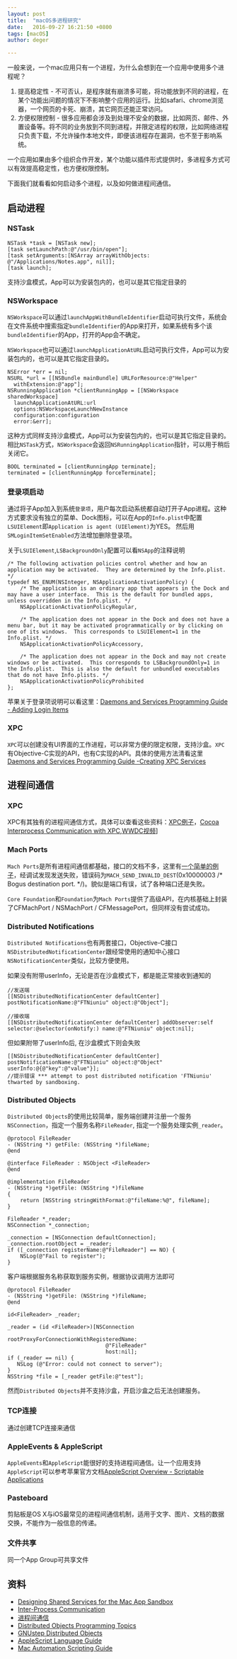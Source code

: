 ```yaml
---
layout: post
title:  "macOS多进程研究"
date:   2016-09-27 16:21:50 +0800
tags: [macOS]
author: deger

---
```




一般来说，一个mac应用只有一个进程，为什么会想到在一个应用中使用多个进程呢？

1. 提高稳定性 - 不可否认，是程序就有崩溃多可能，将功能放到不同的进程，在某个功能出问题的情况下不影响整个应用的运行。比如safari、chrome浏览器，一个网页的卡死、崩溃，其它网页还能正常访问。
2. 方便权限控制 - 很多应用都会涉及到处理不安全的数据，比如网页、邮件、外置设备等。将不同的业务放到不同到进程，并限定进程的权限，比如网络进程只负责下载，不允许操作本地文件，即便该进程存在漏洞，也不至于影响系统。

一个应用如果由多个组织合作开发，某个功能以插件形式提供时，多进程多方式可以有效提高稳定性，也方便权限控制。

下面我们就看看如何启动多个进程，以及如何做进程间通信。

## 启动进程

### NSTask

```
NSTask *task = [NSTask new];
[task setLaunchPath:@"/usr/bin/open"];
[task setArguments:[NSArray arrayWithObjects: @"/Applications/Notes.app", nil]];
[task launch];
```
支持沙盒模式，App可以为安装包内的，也可以是其它指定目录的

### NSWorkspace

`NSWorkspace`可以通过`launchAppWithBundleIdentifier`启动可执行文件，系统会在文件系统中搜索指定`bundleIdentifier`的App来打开，如果系统有多个该`bundleIdentifier`的App，打开的App会不确定。

`NSWorkspace`也可以通过`launchApplicationAtURL`启动可执行文件，App可以为安装包内的，也可以是其它指定目录的。

```
NSError *err = nil;
NSURL *url = [[NSBundle mainBundle] URLForResource:@"Helper"
  withExtension:@"app"];
NSRunningApplication *clientRunningApp = [[NSWorkspace sharedWorkspace]
  launchApplicationAtURL:url
  options:NSWorkspaceLaunchNewInstance
  configuration:configuration
  error:&err];
```

这种方式同样支持沙盒模式，App可以为安装包内的，也可以是其它指定目录的。相比`NSTask`方式，`NSWorkspace`会返回`NSRunningApplication`指针，可以用于稍后关闭它。

```
BOOL terminated = [clientRunningApp terminate];
terminated = [clientRunningApp forceTerminate];
```

### 登录项启动

通过将子App加入到系统`登录项`，用户每次启动系统都自动打开子App进程。这种方式要求没有独立的菜单、Dock图标，可以在App的`Info.plist`中配置`LSUIElement`即`Application is agent (UIElement)`为YES。
然后用`SMLoginItemSetEnabled`方法增加删除登录项。

关于`LSUIElement`,`LSBackgroundOnly`配置可以看`NSApp`的注释说明

```
/* The following activation policies control whether and how an application may be activated.  They are determined by the Info.plist. */
typedef NS_ENUM(NSInteger, NSApplicationActivationPolicy) {
    /* The application is an ordinary app that appears in the Dock and may have a user interface.  This is the default for bundled apps, unless overridden in the Info.plist. */
    NSApplicationActivationPolicyRegular,

    /* The application does not appear in the Dock and does not have a menu bar, but it may be activated programmatically or by clicking on one of its windows.  This corresponds to LSUIElement=1 in the Info.plist. */
    NSApplicationActivationPolicyAccessory,

    /* The application does not appear in the Dock and may not create windows or be activated.  This corresponds to LSBackgroundOnly=1 in the Info.plist.  This is also the default for unbundled executables that do not have Info.plists. */
    NSApplicationActivationPolicyProhibited
};
```

苹果关于登录项说明可以看这里：[Daemons and Services Programming Guide - Adding Login Items ](https://developer.apple.com/library/content/documentation/MacOSX/Conceptual/BPSystemStartup/Chapters/CreatingLoginItems.html#//apple_ref/doc/uid/10000172i-SW5-BAJJBJEG)

### XPC
`XPC`可以创建没有UI界面的工作进程，可以非常方便的限定权限，支持沙盒。`XPC`有Objective-C实现的API，也有C实现的API。具体的使用方法清看这里[Daemons and Services Programming Guide -Creating XPC Services](https://developer.apple.com/library/content/documentation/MacOSX/Conceptual/BPSystemStartup/Chapters/CreatingXPCServices.html)

## 进程间通信


### XPC
XPC有其独有的进程间通信方式，具体可以查看这些资料：[XPC例子](https://www.objc.io/issues/14-mac/xpc/)，[Cocoa Interprocess Communication with XPC](http://blog.yvs.eu.com/2013/07/cocoa-interprocess-communication-with-xpc/),[WWDC视频](https://developer.apple.com/videos/play/wwdc2012/241/)]

### Mach Ports

`Mach Ports`是所有进程间通信都基础，接口的文档不多，这里有[一个简单的例子](http://fdiv.net/2011/01/14/machportt-inter-process-communication)，经调试发现发送失败，错误码为`MACH_SEND_INVALID_DEST`(0x10000003 /* Bogus destination port. */)。貌似是端口有误，试了各种端口还是失败。

`Core Foundation`和`Foundation`为`Mach Ports`提供了高级API，在内核基础上封装了CFMachPort / NSMachPort / CFMessagePort，但同样没有尝试成功。
		
### Distributed Notifications

`Distributed Notifications`也有两套接口，Objective-C接口`NSDistributedNotificationCenter`跟经常使用的通知中心接口`NSNotificationCenter`类似，比较方便使用。

如果没有附带userInfo，无论是否在沙盒模式下，都是能正常接收到通知的

```
//发送端
[[NSDistributedNotificationCenter defaultCenter] postNotificationName:@"FTNiuniu" object:@"Object"];

//接收端
[[NSDistributedNotificationCenter defaultCenter] addObserver:self selector:@selector(onNotify:) name:@"FTNiuniu" object:nil];

```

但如果附带了userInfo后, 在沙盒模式下则会失败

```
[[NSDistributedNotificationCenter defaultCenter] postNotificationName:@"FTNiuniu" object:@"Object" userInfo:@{@"key":@"value"}];
//提示错误 *** attempt to post distributed notification 'FTNiuniu' thwarted by sandboxing.
```

### Distributed Objects
`Distributed Objects`的使用比较简单，服务端创建并注册一个服务`NSConnection`，指定一个服务名称`FileReader`, 指定一个服务处理实例`_reader`。

```
@protocol FileReader
- (NSString *) getFile: (NSString *)fileName;
@end

@interface FileReader : NSObject <FileReader>
@end

@implementation FileReader
- (NSString *)getFile: (NSString *)fileName
{
    return [NSString stringWithFormat:@"fileName:%@", fileName];
}

FileReader *_reader;
NSConnection *_connection;

_connection = [NSConnection defaultConnection];
_connection.rootObject = _reader;
if ([_connection registerName:@"FileReader"] == NO) {
    NSLog(@"Fail to register");
}
```

客户端根据服务名称获取到服务实例，根据协议调用方法即可

```
@protocol FileReader
- (NSString *)getFile: (NSString *)fileName;
@end

id<FileReader> _reader;
	
_reader = (id <FileReader>)[NSConnection
                               rootProxyForConnectionWithRegisteredName:
                               @"FileReader"
                               host:nil];
if (_reader == nil) {
   NSLog (@"Error: could not connect to server");
}
NSString *file = [_reader getFile:@"test"];
```

然而`Distributed Objects`并不支持沙盒，开启沙盒之后无法创建服务。

### TCP连接

通过创建TCP连接来通信

### AppleEvents & AppleScript
`AppleEvents`和`AppleScript`能很好的支持进程间通信。让一个应用支持`AppleScript`可以参考苹果官方文档[AppleScript Overview - Scriptable Applications](https://developer.apple.com/library/content/documentation/AppleScript/Conceptual/AppleScriptX/Concepts/scriptable_apps.html)

### Pasteboard

剪贴板是OS X与iOS最常见的进程间通信机制，适用于文字、图片、文档的数据交换，不能作为一般信息的传递。

### 文件共享

同一个App Group可共享文件

## 资料

- [Designing Shared Services for the Mac App Sandbox](http://www.mattrajca.com/2016/09/12/designing-shared-services-for-the-mac-app-sandbox.html)
- [Inter-Process Communication](http://nshipster.com/inter-process-communication/)
- [进程间通信](http://lib.csdn.net/article/operatingsystem/23026)
- [Distributed Objects Programming Topics](https://developer.apple.com/library/content/documentation/Cocoa/Conceptual/DistrObjects/DistrObjects.html#//apple_ref/doc/uid/10000102-SW1)
- [GNUstep Distributed Objects](http://www.gnustep.it/nicola/Tutorials/DistributedObjects/DistributedObjects.html)
- [AppleScript Language Guide](https://developer.apple.com/library/content/documentation/AppleScript/Conceptual/AppleScriptLangGuide/conceptual/ASLR_fundamentals.html)
- [Mac Automation Scripting Guide](https://developer.apple.com/library/prerelease/content/documentation/LanguagesUtilities/Conceptual/MacAutomationScriptingGuide/index.html#//apple_ref/doc/uid/TP40016239-CH56-SW1)
